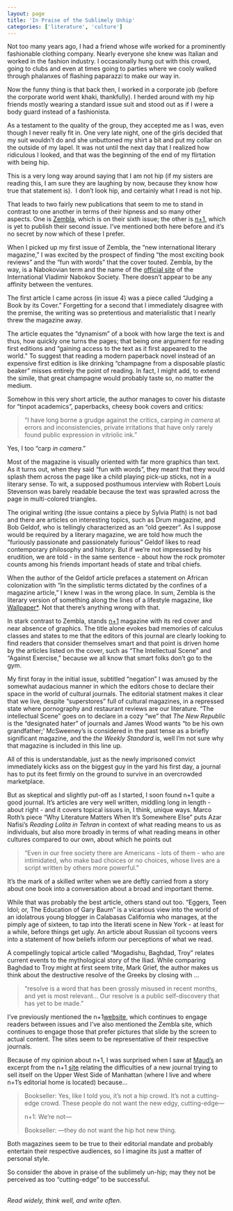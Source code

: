 ```yaml
---
layout: page
title: 'In Praise of the Sublimely Unhip'
categories: ['literature', 'culture']
---
```

<p>Not too many years ago, I had a friend whose wife worked for a prominently fashionable clothing company. Nearly everyone she knew was Italian and worked in the fashion industry. I occasionally hung out with this crowd, going to clubs and even at times going to parties where we cooly walked through phalanxes of flashing paparazzi to make our way in.
</p>
<p>
Now the funny thing is that back then, I worked in a corporate job (before the corporate world went khaki, thankfully). I herded around with my hip friends mostly wearing a standard issue suit and stood out as if I were a body guard instead of a fashionista.
</p>
<p>
As a testament to the quality of the group, they accepted me as I was, even though I never really fit in. One very late night, one of the girls decided that my suit wouldn&#8217;t do and she unbuttoned my shirt a bit and put my collar on the outside of my lapel. It was not until the next day that I realized how ridiculous I looked, and that was the beginning of the end of my flirtation with being hip.
</p>
<p>
This is a very long way around saying that I am not hip (if my sisters are reading this, I am sure they are laughing by now, because they know how true that statement is).&nbsp; I don&#8217;t look hip, and certainly what I read is not hip.
</p>
<p>
That leads to two fairly new publications that seem to me to stand in contrast to one another in terms of their hipness and so many other aspects. One is <a href="http://www.zemblamagazine.com/">Zembla</a>, which is on their sixth issue; the other is <a href="http://www.nplusonemag.com/">n+1</a>, which is yet to publish their second issue. I&#8217;ve mentioned both here before and it&#8217;s no secret by now which of these I prefer.
</p>
<p>
When I picked up my first issue of Zembla, the &#8220;new international literary magazine,&#8221; I was excited by the prospect of finding &#8220;the most exciting book reviews&#8221; and the &#8220;fun with words&#8221; that the cover touted. Zembla, by the way, is a Nabokovian term and the name of the <a href="http://www.libraries.psu.edu/nabokov/ozemble.htm">official site</a> of the International Vladimir Nabokov Society. There doesn&#8217;t appear to be any affinity between the ventures.
</p>
<p>
The first article I came across (in issue 4) was a piece called &#8220;Judging a Book by its Cover.&#8221; Forgetting for a second that I immediately disagree with the premise, the writing was so pretentious and materialistic that I nearly threw the magazine away.
</p>
<p>
The article equates the &#8220;dynamism&#8221; of a book with how large the text is and thus, how quickly one turns the pages; that being one argument for reading first editions and &#8220;gaining access to the text as it first appeared to the world.&#8221; To suggest that reading a modern paperback novel instead of an expensive first edition is like drinking &#8220;champagne from a disposable plastic beaker&#8221; misses entirely the point of reading. In fact, I might add, to extend the simile, that great champagne would probably taste so, no matter the medium.
</p>
<p>
Somehow in this very short article, the author manages to cover his distaste for &#8220;tinpot academics&#8221;, paperbacks, cheesy book covers and critics: <blockquote><p>&#8220;I have long borne a grudge against the critics, carping <i>in camera</i> at errors and inconsistencies, private irritations that have only rarely found public expression in vitriolic ink.&#8221;</p></blockquote> Yes, I too &#8220;carp <i>in camera</i>.&#8221;
<p>
Most of the magazine is visually oriented with far more graphics than text. As it turns out, when they said &#8220;fun with words&#8221;, they meant that they would splash them across the page like a child playing pick-up sticks, not in a literary sense. To wit, a supposed posthumous interview with Robert Louis Stevenson was barely readable because the text was sprawled across the page in multi-colored triangles.
</p>
<p>
The original writing (the issue contains a piece by Sylvia Plath) is not bad and there are articles on interesting topics, such as Drum magazine, and Bob Geldof, who is tellingly characterized as an &#8220;old geezer&#8221;. As I suppose would be required by a literary magazine, we are told how much the &#8220;furiously passionate and passionately furious&#8221; Geldof likes to read contemporary philosophy and history. But if we&#8217;re not impressed by his erudition, we are told - in the same sentence - about how the rock promoter counts among his friends important heads of state and tribal chiefs.
</p>
<p>
When the author of the Geldof article prefaces a statement on African colonization with &#8220;In the simplistic terms dictated by the confines of a magazine article,&#8221; I knew I was in the wrong place. In sum, Zembla is the literary version of something along the lines of a lifestyle magazine, like <a href="http://www.wallpaper.com/">Wallpaper*</a>. Not that there&#8217;s anything wrong with that.
</p>
<p>
In stark contrast to Zembla, stands <a href="http://www.nplusonemag.com/">n+1</a> magazine with its red cover and near absence of graphics. The title alone evokes bad memories of calculus classes and states to me that the editors of this journal are clearly looking to find readers that consider themselves smart and that point is driven home by the articles listed on the cover, such as &#8220;The Intellectual Scene&#8221; and &#8220;Against Exercise,&#8221; because we all know that smart folks don&#8217;t go to the gym.
</p>
<p>
My first foray in the initial issue, subtitled &#8220;negation&#8221; I was amused by the somewhat audacious manner in which the editors chose to declare their space in the world of cultural journals. The editorial statment makes it clear that we live, despite &#8220;superstores&#8221; full of cultural magazines, in a repressed state where pornography and restaurant reviews are our literature. &#8220;The intellectual Scene&#8221; goes on to declare in a cozy &#8220;we&#8221; that <i>The New Republic</i> is the &#8220;designated hater&#8221; of journals and James Wood wants &#8220;to be his own grandfather;&#8217; McSweeney&#8217;s is considered in the past tense as a briefly significant magazine, and the <i>the Weekly Standard</i> is, well I&#8217;m not sure why that magazine is included in this line up.
</p>
<p>
All of this is understandable, just as the newly imprisoned convict immediately kicks ass on the biggest guy in the yard his first day, a journal has to put its feet firmly on the ground to survive in an overcrowded marketplace.
</p>
<p>
But as skeptical and slightly put-off as I started, I soon found n+1 quite a good journal. It&#8217;s articles are very well written, middling long in length - about right - and it covers topical issues in, I think, unique ways. Marco Roth&#8217;s piece &#8220;Why Literature Matters When It&#8217;s Somewhere Else&#8221; puts Azar Nafisi&#8217;s <i>Reading Lolita in Tehran</i> in context of what reading means to us as individuals, but also more broadly in terms of what reading means in other cultures compared to our own, about which he points out <blockquote><p>&#8220;Even in our free society there are Americans - lots of them - who are intimidated, who make bad choices or no choices, whose lives are a script written by others more powerful.&#8221;</p></blockquote>
<p>
It&#8217;s the mark of a skilled writer when we are deftly carried from a story about one book into a conversation about a broad and important theme.
</p>
<p>
While that was probably the best article, others stand out too. &#8220;Eggers, Teen Idol; or, The Education of Gary Baum&#8221; is a vicarious view into the world of an idolatrous young blogger in Calabasas California who manages, at the pimply age of sixteen, to tap into the literati scene in New York - at least for a while, before things get ugly. An article about Russian oil tycoons veers into a statement of how beliefs inform our perceptions of what we read.
</p>
<p>
A compellingly topical article called &#8220;Mogadishu, Baghdad, Troy&#8221; relates current events to the mythological story of the Iliad. While comparing Baghdad to Troy might at first seem trite, Mark Grief, the author makes us think about the destructive resolve of the Greeks by closing with ... <blockquote><p>&#8220;resolve is a word that has been grossly misused in recent months, and yet is most relevant&#8230; Our resolve is a public self-discovery that has yet to be made.&#8221;</p></blockquote>
<p>
I&#8217;ve previously mentioned the n+1<a href="http://www.nplusonemag.com/">website</a>, which continues to engage readers between issues and I&#8217;ve also mentioned the Zembla site, which continues to engage those that prefer pictures that slide by the screen to actual content. The sites seem to be representative of their respective journals.
</p>
<p>
Because of my opinion about n+1, I was surprised when I saw at <a href="http://maudnewton.com/blog/index.php?p=4186">Maud&#8217;s</a> an excerpt from the n+1 <a href="http://www.nplusonemag.com/conversation.html">site</a> relating the difficulties of a new journal trying to sell itself on the Upper West Side of Manhattan (where I live and where n+1&#8217;s editorial home is located) because...<blockquote><p>Bookseller: Yes, like I told you, it&#8217;s not a hip crowd. It&#8217;s not a cutting-edge crowd. These people do not want the new edgy, cutting-edge&#8212;
</p>
<p>
n+1: We&#8217;re not&#8212;
</p>
<p>
Bookseller: &#8212;they do not want the hip hot new thing. </p></blockquote>
<p>
Both magazines seem to be true to their editorial mandate and probably entertain their respective audiences, so I imagine its just a matter of personal style.
</p>
<p>
So consider the above in praise of the sublimely un-hip; may they not be perceived as too &#8220;cutting-edge&#8221; to be successful.
</p>
<p><br /><i>Read widely, think well, and write often.</i><br />
</p>

